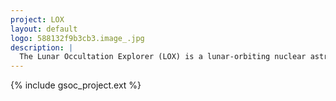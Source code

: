 ```yaml
---
project: LOX
layout: default
logo: 588132f9b3cb3.image_.jpg
description: |
  The Lunar Occultation Explorer (LOX) is a lunar-orbiting nuclear astrophysics mission that will probe the Cosmos at MeV energies.
---
```



{% include gsoc_project.ext %}
